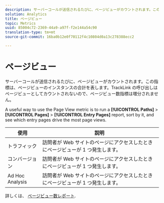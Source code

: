 ```yaml
---
description: サーバーコールが送信されるたびに、ページビューがカウントされます。この指標は、ページビューのインスタンスの合計を表します。TrackLink の呼び出しはページビューとしてカウントされないので、ページビュー数指標は増分されません。
solution: Analytics
title: ページビュー
topic: Metrics
uuid: 85004c72-2369-44a9-a97f-f2e144a54c90
translation-type: tm+mt
source-git-commit: 16ba0b12e0f70112f4c10804d0a13c278388ecc2

---
```



# ページビュー

サーバーコールが送信されるたびに、ページビューがカウントされます。この指標は、ページビューのインスタンスの合計を表します。TrackLink の呼び出しはページビューとしてカウントされないので、ページビュー数指標は増分されません。

A useful way to use the Page View metric is to run a **[!UICONTROL Paths]** &gt; **[!UICONTROL Pages]** &gt; **[!UICONTROL Entry Pages]** report, sort by it, and see which entry pages drive the most page views.

| 使用 | 説明 |
|---|---|
| トラフィック | 訪問者が Web サイトのページにアクセスしたときにページビューが 1 つ発生します。 |
| コンバージョン | 訪問者が Web サイトのページにアクセスしたときにページビューが 1 つ発生します。 |
| Ad Hoc Analysis | 訪問者が Web サイトのページにアクセスしたときにページビューが 1 つ発生します。 |

詳しくは、 [ページビュー数レポート](/help/components/c-variables/dimensionslist/reports-page-views.md).
